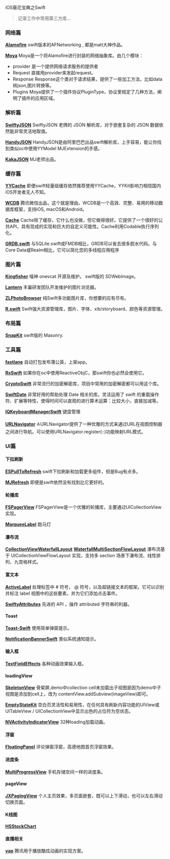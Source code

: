 
iOS葵花宝典之Swift


>记录工作中常用第三方库...

### 网络篇

**[Alamofire](https://github.com/Alamofire/Alamofire)**
swift版本的AFNetworking , 都是matt大神作品。

**[Moya](https://github.com/Moya/Moya)**
Moya是一个将Alamofire进行封装的网络抽象库。由几个模块：
- provider 是一个提供网络请求服务的提供者
- Request  直接用provider来发起request。
- Response Response这个类对于请求结果，提供了一些加工方法，比如data转json,图片转换等。
- Plugins Moya提供了一个插件协议PluginType，协议里规定了几种方法，阐明了插件的应用区域。


### 解析篇

**[SwiftyJSON](https://github.com/SwiftyJSON/SwiftyJSON)**
SwiftyJSON 老牌的 JSON 解析库，对于嵌套复杂的 JSON 数据依然能非常灵活地取值。

**[HandyJSON](https://github.com/alibaba/HandyJSON)**
HandyJSON是由阿里巴巴出品swift解析库，上手容易，能让你找到类似oc中使用YYModel MJExtension的手感。

**[KakaJSON](https://github.com/kakaopensource/KakaJSON)**
 MJ老师出品。

### 缓存篇

**[YYCache](https://github.com/ibireme/YYCache)**
即便swift轻量级缓存依然推荐使用YYCache，YYKit影响力相信国内iOS开发者无人不知。

**[WCDB](https://github.com/Tencent/wcdb/wiki#wcdb-for-iosmacos)**
腾讯微信出品，这个就是理由。WCDB是一个高效、完整、易用的移动数据库框架，支持iOS, macOS和Android。

**[Cache](https://github.com/hyperoslo/Cache)**
Cache除了缓存，它什么也没做，但它做得很好。它提供了一个很好的公共API，具有现成的实现和巨大的自定义可能性。Cache利用Codable执行序列化。

**[GRDB.swift](https://github.com/groue/GRDB.swift)** 与SQLite.swift或FMDB相比，GRDB可以省去很多胶水代码。与Core Data或Realm相比，它可以简化您的多线程应用程序



### 图片篇

**[Kingfisher](https://github.com/onevcat/Kingfisher)**
喵神 onevcat 开源及维护。 swift版的 SDWebImage。

**[Lantern](https://github.com/fcbox/Lantern)**
丰巢研发团队开发维护的图片浏览器。

**[ZLPhotoBrowser](https://github.com/longitachi/ZLPhotoBrowser)**
纯Swift多功能图片库，你想要的应有尽有。

**[R.swift](https://github.com/mac-cain13/R.swift)**
Swift强大资源管理库，图片、字体、xib/storyboard、颜色等资源管理。

### 布局篇

**[SnapKit](https://github.com/SnapKit/SnapKit)**
swift版的 Masonry.

### 工具篇

**[fastlane](https://github.com/fastlane/fastlane)** 
自动打包发布蒲公英，上架app。

**[RxSwift](https://github.com/ReactiveX/RxSwift)**
如果你在oc中使用ReactiveObjC，那swift你也必然会使用它。

**[CryptoSwift](https://github.com/krzyzanowskim/CryptoSwift)**
非常流行的加密解密库，项目中常用的加密解密都可以用这个库。

**[SwiftDate](https://github.com/malcommac/SwiftDate)**
非常好用的帮助处理 Date 相关的库。灵活运用了 swift 的重载操作符、扩展等特性，使得时间可以直观的进行算术运算：比较大小，直接加减等。

**[IQKeyboardManagerSwift](https://github.com/hackiftekhar/IQKeyboardManager)**
键盘管理

**[URLNavigator](https://github.com/devxoul/URLNavigator)**
⛵️URLNavigator提供了一种优雅的方式来通过URL在视图控制器之间进行导航。可以使用URLNavigator.register(_:_:)功能映射URL模式。

### UI篇

#### 下拉刷新

**[ESPullToRefresh](https://github.com/eggswift/pull-to-refresh)** swift下拉刷新和加载更多组件，但是Bug有点多。

**[MJRefresh](https://github.com/CoderMJLee/MJRefresh)** 即便是swift依然没有找到比它更好的。

#### 轮播库

**[FSPagerView](https://github.com/WenchaoD/FSPagerView)**
FSPagerView是一个优雅的轮播库，主要通过UICollectionView实现。

**[MarqueeLabel](https://github.com/cbpowell/MarqueeLabel)** 跑马灯

#### 瀑布流

**[CollectionViewWaterfallLayout](https://github.com/ecerney/CollectionViewWaterfallLayout)**
**[WaterfallMultiSectionFlowLayout](https://github.com/RoganZheng/WaterfallMultiSectionFlowLayout)**
瀑布流基于 UICollectionViewFlowLayout 实现，支持多 section 场景下瀑布流、线性排列、九宫格样式。

#### 富文本

**[ActiveLabel](https://github.com/optonaut/ActiveLabel.swift)** 处理标签中 # 符号， @ 符号，以及超链接文本的框架。它可以识别并标注 label 视图中的这些要素，并为它们添加点击事件。

**[SwiftyAttributes](https://github.com/eddiekaiger/SwiftyAttributes)**   先进的 API ，操作 attributed 字符串的利器。

#### Toast

**[Toast-Swift](https://github.com/scalessec/Toast-Swift)**  使用简单弹窗提示。

**[NotificationBannerSwift](https://github.com/maheshbutani/NotificationBannerSwift-customizable-in-app-notification-)** 类似系统通知提示。

#### 输入框

**[TextFieldEffects](https://github.com/raulriera/TextFieldEffects)**   各种动画效果输入框。

#### loadingView

**[SkeletonView](https://github.com/Juanpe/SkeletonView)**
骨架屏,demo中collection cell未加载出子视图是因为demo中子视图是添加到cell上，改为  contentView.addSubview(imageView)即可。

**[EmptyStateKit](https://github.com/alberdev/EmptyStateKit)**
空白页灵活性和易用性，在任何具有刷新内容功能的UIView或UITableView / UICollectionView中显示出色的占位符为空状态。

**[NVActivityIndicatorView](https://github.com/ninjaprox/NVActivityIndicatorView)** 32种loading加载动画。

#### 浮窗
**[FloatingPanel](https://github.com/SCENEE/FloatingPanel)** 评论弹窗浮窗，高德地图首页浮窗效果。

#### 进度条
**[MultiProgressView](https://github.com/mac-gallagher/MultiProgressView)** 手机存储空间一样的进度条。

#### pageView

**[JXPagingView](https://github.com/pujiaxin33/JXPagingView)**  个人主页效果，多页面嵌套，既可以上下滑动，也可以左右滑动切换页面。

#### K线图
**[HSStockChart](https://github.com/zyphs21/HSStockChart)**

#### 直播相关
**[vap](https://github.com/Tencent/vap)** 腾讯用于播放酷炫动画的实现方案。
